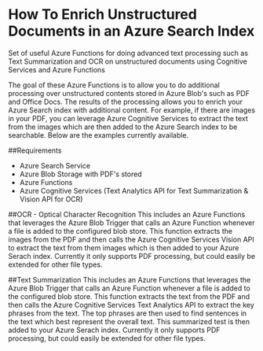 # How To Enrich Unstructured Documents in an Azure Search Index
Set of useful Azure Functions for doing advanced text processing such as Text Summarization and OCR on unstructured documents using Cognitive Services and Azure Functions

The goal of these Azure Functions is to allow you to do additional processing over unstructured contents stored in Azure Blob's such as PDF and Office Docs.  The results of the processing allows you to enrich your Azure Search index with additional content.  For example, if there are images in your PDF, you can leverage Azure Cognitive Services to extract the text from the images which are then added to the Azure Search index to be searchable.  Below are the examples currently available.

##Requirements
- Azure Search Service 
- Azure Blob Storage with PDF's stored
- Azure Functions
- Azure Cognitive Services (Text Analytics API for Text Summarization & Vision API for OCR)

##OCR - Optical Character Recognition
This includes an Azure Functions that leverages the Azure Blob Trigger that calls an Azure Function whenever a file is added to the configured blob store.  This function extracts the images from the PDF and then calls the Azure Cognitive Services Vision API to extract the text from them images which is then added to your Azure Serach index.  Currently it only supports PDF processing, but could easily be extended for other file types.

##Text Summarization
This includes an Azure Functions that leverages the Azure Blob Trigger that calls an Azure Function whenever a file is added to the configured blob store.  This function extracts the text from the PDF and then calls the Azure Cognitive Services Text Analytics API to extract the key phrases from the text.  The top phrases are then used to find sentences in the text which best represent the overall text.  This summarized test is then added to your Azure Serach index.  Currently it only supports PDF processing, but could easily be extended for other file types.
